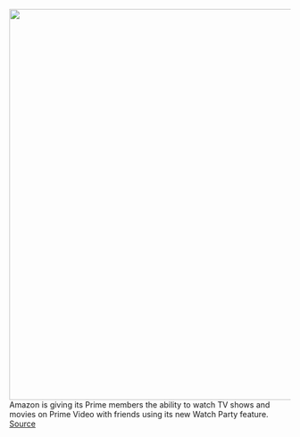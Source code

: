<img src='https://cdn.vox-cdn.com/thumbor/pc-BTHYMTn6xRT7dkaZStfrOV6I=/0x0:935x518/1200x800/filters:focal(510x84:658x232)/cdn.vox-cdn.com/uploads/chorus_image/image/66997801/image012.0.png' width='700px' /><br/>
Amazon is giving its Prime members the ability to watch TV shows and movies on Prime Video with friends using its new Watch Party feature.
<a href='https://www.theverge.com/2020/6/29/21307519/amazon-watch-party-prime-video-virtual-parties-streaming-netflix-disney-hbo-scener-twitch'> Source <a/>